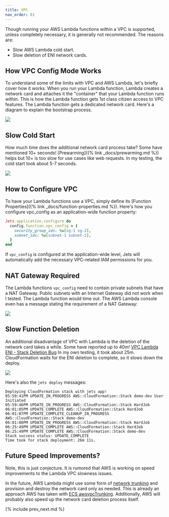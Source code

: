 ```yaml
---
title: VPC
nav_order: 81
---
```


Though running your AWS Lambda functions within a VPC is supported, unless completely necessary, it is generally not recommended.  The reasons are:

* Slow AWS Lambda cold start.
* Slow deletion of ENI network cards.

## How VPC Config Mode Works

To understand some of the limits with VPC and AWS Lambda, let's briefly cover how it works. When you run your Lambda function, Lambda creates a network card and attaches it the "container" that your Lambda function runs within. This is how the Lambda function gets 1st class citizen access to VPC features. The Lambda function gets a dedicated network card.  Here's a diagram to explain the bootstrap process.

![](/img/docs/considerations/lambda-bootstrap-vpc.png)

## Slow Cold Start

How much time does the additional network card process take? Some have mentioned 10+ seconds!  [Prewarming]({% link _docs/prewarming.md %}) helps but 10+ is too slow for use cases like web requests. In my testing, the cold start took about 5-7 seconds.

![](/img/docs/considerations/lambda-vpc-cold-start.png)

## How to Configure VPC

To have your Lambda functions use a VPC, simply define its [Function Properties]({% link _docs/function-properties.md %}). Here's how you configure vpc_config as an application-wide function property:

```ruby
Jets.application.configure do
  config.function.vpc_config = {
    security_group_ids: %w[sg-1 sg-2],
    subnet_ids: %w[subnet-1 subnet-2],
  }
end
```

If `vpc_config` is configured at the application-wide level, Jets will automatically add the necessary VPC-related IAM permissions for you.

## NAT Gateway Required

The Lambda functions `vpc_config` need to contain private subnets that have a NAT Gateway. Public subnets with an Internet Gateway did not work when I tested. The Lambda function would time out.  The AWS Lambda console even has a message stating the requirement of a NAT Gateway:

![](/img/docs/considerations/vpc-config-nat-gateway.png)

## Slow Function Deletion

An additional disadvantage of VPC with Lambda is the deletion of the network card takes a while. Some have reported up to 40m! [VPC Lambda ENI - Stack Deletion Bug](https://forums.aws.amazon.com/message.jspa?messageID=734756) In my own testing, it took about 25m.  CloudFormation waits for the ENI deletion to complete, so it slows down the deploy.

![](/img/docs/considerations/lambda-vpc-delete-time.png)

Here's also the `jets deploy` messages:

    Deploying CloudFormation stack with jets app!
    05:59:41PM UPDATE_IN_PROGRESS AWS::CloudFormation::Stack demo-dev User Initiated
    05:59:46PM UPDATE_IN_PROGRESS AWS::CloudFormation::Stack HardJob
    06:01:05PM UPDATE_COMPLETE AWS::CloudFormation::Stack HardJob
    06:01:07PM UPDATE_COMPLETE_CLEANUP_IN_PROGRESS AWS::CloudFormation::Stack demo-dev
    06:01:08PM UPDATE_IN_PROGRESS AWS::CloudFormation::Stack HardJob
    06:25:49PM UPDATE_COMPLETE AWS::CloudFormation::Stack HardJob
    06:25:49PM UPDATE_COMPLETE AWS::CloudFormation::Stack demo-dev
    Stack success status: UPDATE_COMPLETE
    Time took for stack deployment: 26m 11s.

## Future Speed Improvements?

Note, this is just conjecture. It is rumored that AWS is working on speed improvements to the Lambda VPC slowness issues.

In the future, AWS Lambda might use some form of [network trunking](https://www.techopedia.com/definition/9775/trunking) and provision and destroy the network card only as needed. This is already an approach AWS has taken with [ECS awsvpcTrunking](https://aws.amazon.com/about-aws/whats-new/2019/06/Amazon-ECS-Improves-ENI-Density-Limits-for-awsvpc-Networking-Mode/).  Additionally, AWS will probably also speed up the network card deletion process itself.

{% include prev_next.md %}